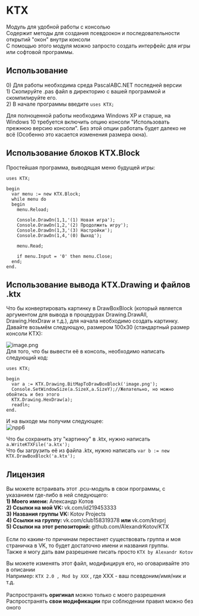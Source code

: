 # KTX
Модуль для удобной работы с консолью<br/>
Содержит методы для создания псевдоокон и последовательности открытий "окон" внутри консоли<br/>
С помощью этого модуля можно запросто создать интерфейс для игры или софтовой программы.

## Использование
<ingore>0) </ignore>Для работы необходима среда PascalABC.NET последней версии<br/>
<ingore>1) </ignore>Скопируйте .pas файл в директорию с вашей программой и скомпилируйте его.<br/>
<ingore>2) </ignore>В начале программы введите <code>uses KTX;</code><br/>

Для полноценной работы необходима Windows XP и старше,
на Windows 10 требуется включить опцию консоли "Использовать прежнюю версию консоли".
Без этой опции работать будет далеко не всё (Особенно это касается изменения размера окна).

## Использование блоков KTX.Block
Простейшая программа, выводящая меню будущей игры:<br/>
```
uses KTX;

begin
  var menu := new KTX.Block;
  while menu do
  begin
    menu.Reload;
    
    Console.DrawOn(1,1,'(1) Новая игра');
    Console.DrawOn(1,2,'(2) Продолжить игру');
    Console.DrawOn(1,3,'(3) Настройки');
    Console.DrawOn(1,4,'(0) Выход');
    
    menu.Read;
    
    if menu.Input = '0' then menu.Close;
  end;
end.
```

## Использование вывода KTX.Drawing и файлов .ktx
Что бы конвертировать картинку в DrawBoxBlock (который является аргументом для вывода в процедурах Drawing.DrawAll, Drawing.HexDraw и т.д.), для начала необходимо создать картинку. Давайте возьмём следующую, размером 100x30 (стандартный размер консоли KTX):<br/>

![image.png](https://user-images.githubusercontent.com/44296606/50459244-81367280-097a-11e9-887f-65d4719c8131.png)
<br/>
Для того, что бы вывести её в консоль, необходимо написать следующий код:<br/>
```
uses KTX;

begin
  var a := KTX.Drawing.BitMapToDrawBoxBlock('image.png');
  Console.SetWindowSize(a.SizeX,a.SizeY);//Желательно, но можно обойтись и без этого
  KTX.Drawing.HexDraw(a);
  readln;
end.
```
И на выходе мы получим следующее:<br/>
![npp6](https://user-images.githubusercontent.com/44296606/50459349-4b45be00-097b-11e9-9f01-26d19a07ead9.png)

Что бы сохранить эту "картинку" в .ktx, нужно написать `a.WriteKTXFile('a.ktx');`<br/>
Что бы загрузить её из файла .ktx, нужно написать `var b := new KTX.DrawBoxBlock('a.ktx');`


## Лицензия
Вы можете встраивать этот .pcu-модуль в свои программы, с указанием где-либо в ней следующего:<br/>
<b>1) Моего имени: </b> Александр Котов</br>
<b>2) Ссылки на мой VK: </b> vk.com/id219453333</br>
<b>3) Названия группы VK: </b> Kotov Projects</br>
<b>4) Ссылки на группу: </b> vk.com/club158319378 <b> или </b> vk.com/ktvprj<br/>
<b>5) Ссылки на этот репозиторий: </b> github.com/AIexandrKotov/KTX</br></br>
Если по каким-то причинам перестанет существовать группа и моя страничка в VK, то будет достаточно имени и названия группы.<br/>
Также я могу дать вам разрешение писать просто `KTX by Alexandr Kotov`

Вы можете изменять этот файл, модифицируя его, но оговаривайте это в описании<br/>
Например: `KTX 2.0 , Mod by XXX` , где XXX - ваш псевдоним/имя/ник и т.д.<br/><br/>
Распространять <b>оригинал</b> можно только с моего разрешения<br/>
Распространять <b>свои модификации</b> при соблюдении правил можно без оного
